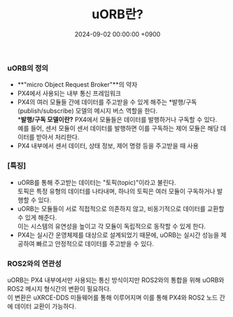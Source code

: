 ﻿---
layout: post
title:  "uORB란?"
date:   "2024-09-02 00:00:00 +0900"
#last_modified_at: "2024-05-03 00:00:00 +0900"
categories: ["[Project] Drone"]
tags: ["uORB", "ROS2", "PX4"]
---

### uORB의 정의
- **"micro Object Request Broker"**의 약자
- PX4에서 사용되는 내부 통신 프레임워크
- PX4의 여러 모듈들 간에 데이터를 주고받을 수 있게 해주는 *발행/구독(publish/subscribe) 모델의 메시지 버스 역할을 한다.
<br/>***발행/구독 모델이란?** PX4에서 모듈들은 데이터를 발행하거나 구독할 수 있다.
<br/>예를 들어, 센서 모듈이 센서 데이터를 발행하면 이를 구독하는 제어 모듈은 해당 데이터를 받아서 처리한다.
- PX4 내부에서 센서 데이터, 상태 정보, 제어 명령 등을 주고받을 때 사용

### [특징]<br/>
- uORB를 통해 주고받는 데이터는 "토픽(topic)"이라고 불린다.
<br/>토픽은 특정 유형의 데이터를 나타내며, 하나의 토픽은 여러 모듈이 구독하거나 발행할 수 있다.
- uORB는 모듈들이 서로 직접적으로 의존하지 않고, 비동기적으로 데이터를 교환할 수 있게 해준다.
<br/>이는 시스템의 유연성을 높이고 각 모듈이 독립적으로 동작할 수 있게 한다.
- PX4는 실시간 운영체제를 대상으로 설계되었기 때문에, uORB는 실시간 성능을 제공하여 빠르고 안정적으로 데이터를 주고받을 수 있다.

### ROS2와의 연관성
uORB는 PX4 내부에서만 사용되는 통신 방식이지만 ROS2와의 통합을 위해 uORB와 ROS2 메시지 형식간의 변환이 필요하다.
<br/>이 변환은 uXRCE-DDS 미들웨어를 통해 이루어지며 이를 통해 PX4와 ROS2 노드 간에 데이터 교환이 가능하다.